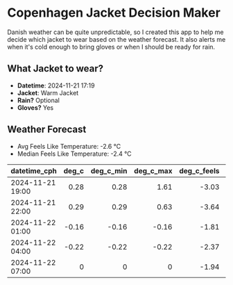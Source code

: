 
# Copenhagen Jacket Decision Maker

Danish weather can be quite unpredictable, so I created this app to help me decide which jacket to wear based on the weather forecast. 
It also alerts me when it's cold enough to bring gloves or when I should be ready for rain.

## What Jacket to wear?

- **Datetime**: 2024-11-21 17:19
- **Jacket**: Warm Jacket
- **Rain?** Optional
- **Gloves?** Yes

## Weather Forecast
- Avg Feels Like Temperature: -2.6 °C
- Median Feels Like Temperature: -2.4 °C

| datetime_cph     |   deg_c |   deg_c_min |   deg_c_max |   deg_c_feels | weather   | wind   | rain   |
|:-----------------|--------:|------------:|------------:|--------------:|:----------|:-------|:-------|
| 2024-11-21 19:00 |    0.28 |        0.28 |        1.61 |         -3.03 | Rain      | Low    | Low    |
| 2024-11-21 22:00 |    0.29 |        0.29 |        0.63 |         -3.64 | Clouds    | Low    | None   |
| 2024-11-22 01:00 |   -0.16 |       -0.16 |       -0.16 |         -1.81 | Clouds    | Low    | None   |
| 2024-11-22 04:00 |   -0.22 |       -0.22 |       -0.22 |         -2.37 | Clouds    | Low    | None   |
| 2024-11-22 07:00 |    0    |        0    |        0    |         -1.94 | Clouds    | Low    | None   |
        